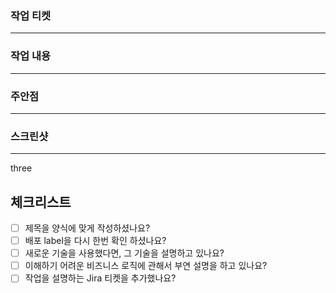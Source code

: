 ### 작업 티켓 <!-- [필수] 작업 티켓의 링크를 넣어주세요 -->
<hr/>


### 작업 내용 <!-- [필수] 작업 내용을 간결하게 설명해주세요 -->
<hr/>


### 주안점 <!-- [선택] 유심히 봐주었으면 하는 부분을 설명해주세요 -->
<hr/>


### 스크린샷 <!-- [선택] 작업한 UI의 스크린샷을 넣어주세요 -->
<hr/>
three


## 체크리스트
- [ ] 제목을 양식에 맞게 작성하셨나요?
- [ ] 배포 label을 다시 한번 확인 하셨나요?
- [ ] 새로운 기술을 사용했다면, 그 기술을 설명하고 있나요?
- [ ] 이해하기 어려운 비즈니스 로직에 관해서 부연 설명을 하고 있나요?
- [ ] 작업을 설명하는 Jira 티켓을 추가했나요?